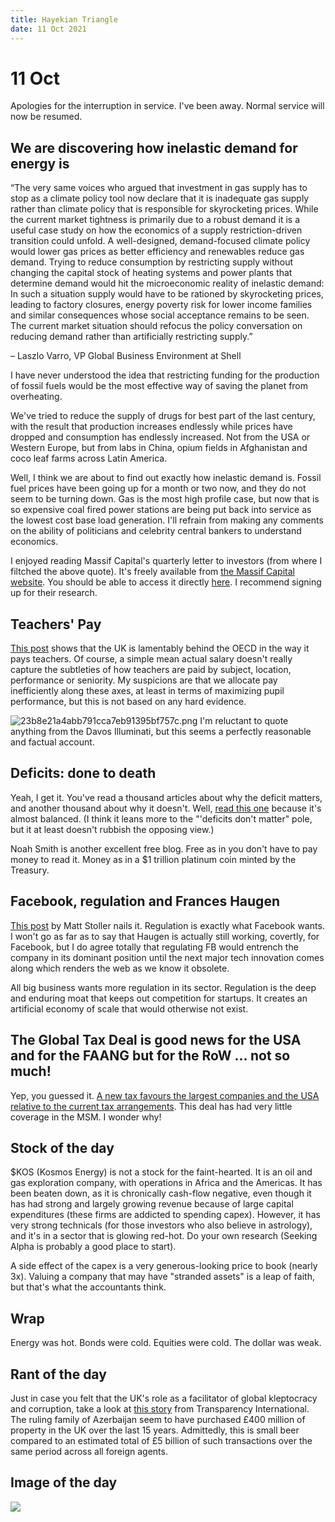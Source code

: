 ```yaml
---
title: Hayekian Triangle
date: 11 Oct 2021
---
```


# 11 Oct

Apologies for the interruption in service. I've been away. Normal service will now be resumed.

## We are discovering how inelastic demand for energy is

>
“The very same voices who argued that investment in gas supply has to stop as a climate
policy tool now declare that it is inadequate gas supply rather than climate policy that is
responsible for skyrocketing prices. While the current market tightness is primarily due to a
robust demand it is a useful case study on how the economics of a supply restriction-driven
transition could unfold. A well-designed, demand-focused climate policy would lower gas
prices as better efficiency and renewables reduce gas demand. Trying to reduce consumption by restricting supply without changing the capital stock of heating systems and power
plants that determine demand would hit the microeconomic reality of inelastic demand: In
such a situation supply would have to be rationed by skyrocketing prices, leading to factory
closures, energy poverty risk for lower income families and similar consequences whose social acceptance remains to be seen. The current market situation should refocus the policy
conversation on reducing demand rather than artificially restricting supply.”

– Laszlo Varro, VP Global Business Environment at Shell

I have never understood the idea that restricting funding for the production of fossil fuels would be the most effective way of saving the planet from overheating.

We've tried to reduce the supply of drugs for best part of the last century, with the result that production increases endlessly while prices have dropped and consumption has endlessly increased. Not from the USA or Western Europe, but from labs in China, opium fields in Afghanistan and coco leaf farms across Latin America. 

Well, I think we are about to find out exactly how inelastic demand is. Fossil fuel prices have been going up for a month or two now, and they do not seem to be turning down. Gas is the most high profile case, but now that is so expensive coal fired power stations are being put back into service as the lowest cost base load generation. I'll refrain from making any comments on the ability of politicians and celebrity central bankers to understand economics.

I enjoyed reading Massif Capital's quarterly letter to investors (from where I filtched the above quote). It's freely available from [the Massif Capital website](https://www.massifcap.com/). 
You should be able to access it directly [here](https://info.massifcap.com/third-quarter-2021-letter-to-investors-full-0-1). I recommend signing up for their research.

## Teachers' Pay

[This post](https://www.weforum.org/agenda/2021/10/teachers-pay-countries-salaries-education/) shows that the UK is lamentably behind the OECD in the way it pays teachers. Of course, a simple mean actual salary doesn't really capture the subtleties of how teachers are paid by subject, location, performance or seniority. 
My suspicions are that we allocate pay inefficiently along these axes, at least in terms of maximizing pupil performance, but this is not based on any hard evidence.

![23b8e21a4abb791cca7eb91395bf757c.png]({attach}23b8e21a4abb791cca7eb91395bf757c.png)
I'm reluctant to quote anything from the Davos Illuminati, but this seems a perfectly reasonable and factual account.

## Deficits: done to death

Yeah, I get it. You've read a thousand articles about why the deficit matters, and another thousand about why it doesn't. Well, [read this one](https://noahpinion.substack.com/p/why-do-people-worry-about-deficits?r=nmbt&utm_campaign=post&utm_medium=email&utm_source=) because it's almost balanced. (I think it leans more to the "'deficits don't matter" pole, but it at least doesn't rubbish the opposing view.)

Noah Smith is another excellent free blog. Free as in you don't have to pay money to read it. Money as in a $1 trillion platinum coin minted by the Treasury.

## Facebook, regulation and Frances Haugen

[This post](https://mattstoller.substack.com/p/the-facebook-whistleblower-is-heroic?r=nmbt&utm_campaign=post&utm_medium=email&utm_source=) by Matt Stoller nails it. Regulation is exactly what Facebook wants. 
I won't go as far as to say that Haugen is actually still working, covertly, for Facebook, but I do agree totally that regulating FB would entrench the company in its dominant position until the next major tech innovation comes along which renders the web as we know it obsolete. 

All big business wants more regulation in its sector. Regulation is the deep and enduring moat that keeps out competition for startups. It creates an artificial economy of scale that would otherwise not exist.

## The Global Tax Deal is good news for the USA and for the FAANG but for the RoW … not so much!

Yep, you guessed it. [A new tax favours the largest companies and the USA relative to the current tax arrangements](https://www.taxwatchuk.org/a_fair_distribution/).
This deal has had very little coverage in the MSM. I wonder why!

## Stock of the day

$KOS (Kosmos Energy) is not a stock for the faint-hearted. It is an oil and gas exploration company, with operations in Africa and the Americas. 
It has been beaten down, as it is chronically cash-flow negative, even though it has had strong and largely growing revenue because of large capital expenditures (these firms are addicted to spending capex). However, it has very strong technicals (for those investors who also believe in astrology), and it's in a sector that is glowing red-hot. Do your own research (Seeking Alpha is probably a good place to start). 

A side effect of the capex is a very generous-looking price to book (nearly 3x). Valuing a company that may have "stranded assets" is a leap of faith, but that's what the accountants think.

## Wrap

Energy was hot. Bonds were cold. Equities were cold. The dollar was weak. 

## Rant of the day

Just in case you felt that the UK's role as a facilitator of global kleptocracy and corruption, take a look at [this story](https://www.transparency.org.uk/pandora-papers-latest-news-leak-british-virgin-islands-UK-property) from Transparency International. The ruling family of Azerbaijan seem to have purchased £400 million of property in the UK over the last 15 years. Admittedly, this is small beer compared to an estimated total of £5 billion of such transactions over the same period across all foreign agents.

## Image of the day

<img src="https://pbs.twimg.com/media/FBUbShjXsAEUL9o?format=jpg&name=large">

